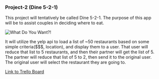 ### Project-2 (Dine 5-2-1)

This project will tentatively be called Dine 5-2-1.
The purpose of this app will be to assist couples in deciding where to eat.



![What Do You Want?!](https://media.giphy.com/media/E87jjnSCANThe/giphy.gif)

It will utilize the yelp api to load a list of ~50 restaurants based on some simple criteria($$$, location), and display them to a user.
That user will reduce that list to 5 restaurants, and then their partner will get the list of 5.
The partner will reduce that list of 5 to 2, then send it to the original user.
The original user will select the restaurant they are going to.

[Link to Trello Board](https://trello.com/b/ifEdQEDW/project-2)